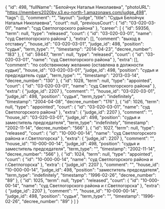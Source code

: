 {
    "id": 498,
    "fullName": "Белойчук Наталья Николаевна",
    "photoURL": "https://members2020by.s3.eu-north-1.amazonaws.com/judge_498",
    "tags": [],
    "comment": "",
    "layout": "judge",
    "title": "Судья Белойчук Наталья Николаевна",
    "court": null,
    "previousCourt": {
        "id": "03-020-03-01",
        "name": "суд Светлогорского района"
    },
    "career": [
        {
            "id": 59356,
            "term": null,
            "type": "released",
            "court": {
                "id": "03-020-03-01",
                "name": "суд Светлогорского района"
            },
            "extra": [],
            "comment": "выход в отставку",
            "house_id": "03-020-03-01",
            "judge_id": 498,
            "position": "судья",
            "term_type": "",
            "timestamp": "2014-04-23",
            "decree_number": "183"
        },
        {
            "id": 59447,
            "term": null,
            "type": "released",
            "court": {
                "id": "03-020-03-01",
                "name": "суд Светлогорского района"
            },
            "extra": [],
            "comment": "по собственному желанию (оставлена в должности судьи)",
            "house_id": "03-020-03-01",
            "judge_id": 498,
            "position": "судья и председатель суда",
            "term_type": "",
            "timestamp": "2013-03-14",
            "decree_number": "130"
        },
        {
            "id": 1028,
            "term": null,
            "type": "appointed",
            "court": {
                "id": "03-020-03-01",
                "name": "суд Светлогорского района"
            },
            "extra": {
                "judge_id": 2207
            },
            "comment": "",
            "house_id": "03-020-03-01",
            "judge_id": 498,
            "position": "судья",
            "term_type": "indefinitely",
            "timestamp": "2004-04-08",
            "decree_number": "176"
        },
        {
            "id": 1026,
            "term": null,
            "type": "appointed",
            "court": {
                "id": "03-020-03-01",
                "name": "суд Светлогорского района"
            },
            "extra": {
                "judge_id": 2207
            },
            "comment": "",
            "house_id": "03-020-03-01",
            "judge_id": 498,
            "position": "судья и заместитель председателя",
            "term_type": "indefinitely",
            "timestamp": "2002-11-14",
            "decree_number": "566"
        },
        {
            "id": 1027,
            "term": null,
            "type": "released",
            "court": {
                "id": "10-000-00-14",
                "name": "суд Светлогорского района и г.Светлогорска"
            },
            "extra": {
                "judge_id": 2207
            },
            "comment": "",
            "house_id": "10-000-00-14",
            "judge_id": 498,
            "position": "судья и заместитель председателя",
            "term_type": "",
            "timestamp": "2002-11-14",
            "decree_number": "566"
        },
        {
            "id": 1024,
            "term": null,
            "type": "appointed",
            "court": {
                "id": "10-000-00-14",
                "name": "суд Светлогорского района и г.Светлогорска"
            },
            "extra": {
                "judge_id": 2207
            },
            "comment": "",
            "house_id": "10-000-00-14",
            "judge_id": 498,
            "position": "заместитель председателя",
            "term_type": "indefinitely",
            "timestamp": "1996-02-26",
            "decree_number": "89"
        },
        {
            "id": 1025,
            "term": null,
            "type": "released",
            "court": {
                "id": "10-000-00-14",
                "name": "суд Светлогорского района и г.Светлогорска"
            },
            "extra": {
                "judge_id": 2207
            },
            "comment": "",
            "house_id": "10-000-00-14",
            "judge_id": 498,
            "position": "судья",
            "term_type": "",
            "timestamp": "1996-02-26",
            "decree_number": "89"
        }
    ]
}
